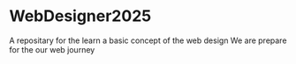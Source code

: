 # WebDesigner2025
A repositary for the learn a basic concept of the web design
We are prepare for the our web journey